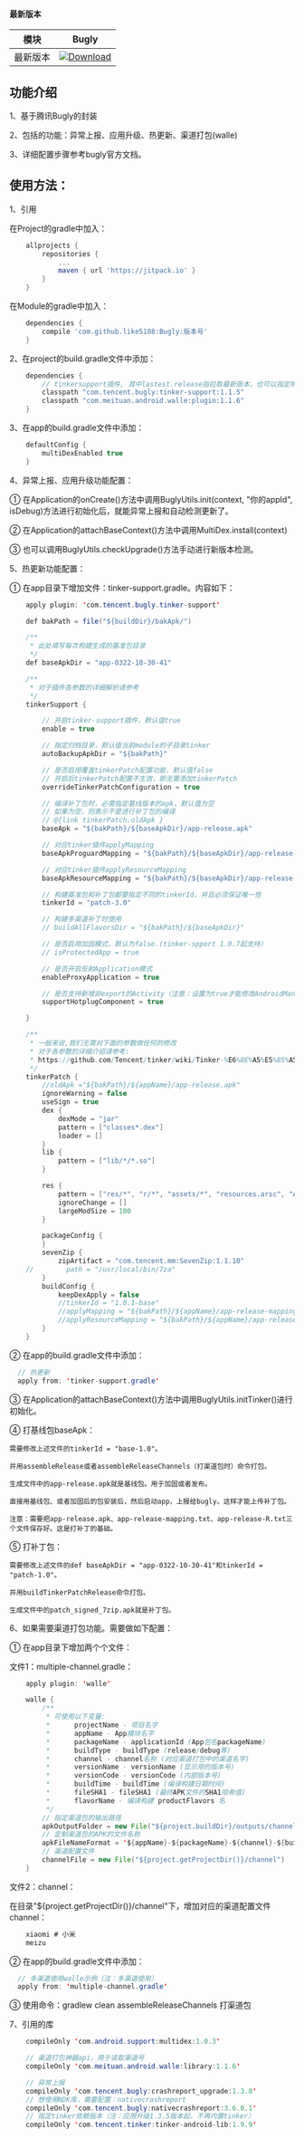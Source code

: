 #### 最新版本

模块|Bugly
---|---
最新版本|[![Download](https://jitpack.io/v/like5188/Bugly.svg)](https://jitpack.io/#like5188/Bugly)

## 功能介绍
1、基于腾讯Bugly的封装

2、包括的功能：异常上报、应用升级、热更新、渠道打包(walle)

3、详细配置步骤参考bugly官方文档。

## 使用方法：

1、引用

在Project的gradle中加入：
```groovy
    allprojects {
        repositories {
            ...
            maven { url 'https://jitpack.io' }
        }
    }
```
在Module的gradle中加入：
```groovy
    dependencies {
        compile 'com.github.like5188:Bugly:版本号'
    }
```

2、在project的build.gradle文件中添加：
```java
    dependencies {
        // tinkersupport插件, 其中lastest.release指拉取最新版本，也可以指定明确版本号，例如1.0.4
        classpath "com.tencent.bugly:tinker-support:1.1.5"
        classpath "com.meituan.android.walle:plugin:1.1.6"
    }
```

3、在app的build.gradle文件中添加：
```java
    defaultConfig {
        multiDexEnabled true
    }
```

4、异常上报、应用升级功能配置：

① 在Application的onCreate()方法中调用BuglyUtils.init(context, "你的appId", isDebug)方法进行初始化后，就能异常上报和自动检测更新了。

② 在Application的attachBaseContext()方法中调用MultiDex.install(context)

③ 也可以调用BuglyUtils.checkUpgrade()方法手动进行新版本检测。

5、热更新功能配置：

① 在app目录下增加文件：tinker-support.gradle。内容如下：
```java
    apply plugin: 'com.tencent.bugly.tinker-support'

    def bakPath = file("${buildDir}/bakApk/")

    /**
     * 此处填写每次构建生成的基准包目录
     */
    def baseApkDir = "app-0322-10-30-41"

    /**
     * 对于插件各参数的详细解析请参考
     */
    tinkerSupport {

        // 开启tinker-support插件，默认值true
        enable = true

        // 指定归档目录，默认值当前module的子目录tinker
        autoBackupApkDir = "${bakPath}"

        // 是否启用覆盖tinkerPatch配置功能，默认值false
        // 开启后tinkerPatch配置不生效，即无需添加tinkerPatch
        overrideTinkerPatchConfiguration = true

        // 编译补丁包时，必需指定基线版本的apk，默认值为空
        // 如果为空，则表示不是进行补丁包的编译
        // @{link tinkerPatch.oldApk }
        baseApk = "${bakPath}/${baseApkDir}/app-release.apk"

        // 对应tinker插件applyMapping
        baseApkProguardMapping = "${bakPath}/${baseApkDir}/app-release-mapping.txt"

        // 对应tinker插件applyResourceMapping
        baseApkResourceMapping = "${bakPath}/${baseApkDir}/app-release-R.txt"

        // 构建基准包和补丁包都要指定不同的tinkerId，并且必须保证唯一性
        tinkerId = "patch-3.0"

        // 构建多渠道补丁时使用
        // buildAllFlavorsDir = "${bakPath}/${baseApkDir}"

        // 是否启用加固模式，默认为false.(tinker-spport 1.0.7起支持）
        // isProtectedApp = true

        // 是否开启反射Application模式
        enableProxyApplication = true

        // 是否支持新增非export的Activity（注意：设置为true才能修改AndroidManifest文件）
        supportHotplugComponent = true

    }

    /**
     * 一般来说,我们无需对下面的参数做任何的修改
     * 对于各参数的详细介绍请参考:
     * https://github.com/Tencent/tinker/wiki/Tinker-%E6%8E%A5%E5%85%A5%E6%8C%87%E5%8D%97
     */
    tinkerPatch {
        //oldApk ="${bakPath}/${appName}/app-release.apk"
        ignoreWarning = false
        useSign = true
        dex {
            dexMode = "jar"
            pattern = ["classes*.dex"]
            loader = []
        }
        lib {
            pattern = ["lib/*/*.so"]
        }

        res {
            pattern = ["res/*", "r/*", "assets/*", "resources.arsc", "AndroidManifest.xml"]
            ignoreChange = []
            largeModSize = 100
        }

        packageConfig {
        }
        sevenZip {
            zipArtifact = "com.tencent.mm:SevenZip:1.1.10"
    //        path = "/usr/local/bin/7za"
        }
        buildConfig {
            keepDexApply = false
            //tinkerId = "1.0.1-base"
            //applyMapping = "${bakPath}/${appName}/app-release-mapping.txt" //  可选，设置mapping文件，建议保持旧apk的proguard混淆方式
            //applyResourceMapping = "${bakPath}/${appName}/app-release-R.txt" // 可选，设置R.txt文件，通过旧apk文件保持ResId的分配
        }
    }
```

② 在app的build.gradle文件中添加：
```java
  // 热更新
  apply from: 'tinker-support.gradle'
```

③ 在Application的attachBaseContext()方法中调用BuglyUtils.initTinker()进行初始化。

④ 打基线包baseApk：

    需要修改上述文件的tinkerId = "base-1.0"。

    并用assembleRelease或者assembleReleaseChannels（打渠道包时）命令打包。

    生成文件中的app-release.apk就是基线包。用于加固或者发布。

    直接用基线包、或者加固后的包安装后，然后启动app，上报给bugly。这样才能上传补丁包。

    注意：需要把app-release.apk、app-release-mapping.txt、app-release-R.txt三个文件保存好。这是打补丁的基础。

⑤ 打补丁包：

    需要修改上述文件的def baseApkDir = "app-0322-10-30-41"和tinkerId = "patch-1.0"。

    并用buildTinkerPatchRelease命令打包。

    生成文件中的patch_signed_7zip.apk就是补丁包。

6、如果需要渠道打包功能。需要做如下配置：

① 在app目录下增加两个个文件：

文件1：multiple-channel.gradle：
```java
    apply plugin: 'walle'

    walle {
        /**
         * 可使用以下变量:
         *      projectName - 项目名字
         *      appName - App模块名字
         *      packageName - applicationId (App包名packageName)
         *      buildType - buildType (release/debug等)
         *      channel - channel名称 (对应渠道打包中的渠道名字)
         *      versionName - versionName (显示用的版本号)
         *      versionCode - versionCode (内部版本号)
         *      buildTime - buildTime (编译构建日期时间)
         *      fileSHA1 - fileSHA1 (最终APK文件的SHA1哈希值)
         *      flavorName - 编译构建 productFlavors 名
         */
        // 指定渠道包的输出路径
        apkOutputFolder = new File("${project.buildDir}/outputs/channels")
        // 定制渠道包的APK的文件名称
        apkFileNameFormat = '${appName}-${packageName}-${channel}-${buildType}-v${versionName}-${versionCode}-${buildTime}.apk'
        // 渠道配置文件
        channelFile = new File("${project.getProjectDir()}/channel")
    }
```

文件2：channel：

在目录"${project.getProjectDir()}/channel"下，增加对应的渠道配置文件channel：
```java
    xiaomi # 小米
    meizu
```

② 在app的build.gradle文件中添加：
```java
  // 多渠道使用walle示例（注：多渠道使用）
  apply from: 'multiple-channel.gradle'
```

③ 使用命令：gradlew clean assembleReleaseChannels 打渠道包

7、引用的库

```java
    compileOnly 'com.android.support:multidex:1.0.3'

    // 渠道打包神器api，用于读取渠道号
    compileOnly 'com.meituan.android.walle:library:1.1.6'

    // 异常上报
    compileOnly 'com.tencent.bugly:crashreport_upgrade:1.3.8'
    // 想使用NDK库，需要配置：nativecrashreport
    compileOnly 'com.tencent.bugly:nativecrashreport:3.6.0.1'
    // 指定tinker依赖版本（注：应用升级1.3.5版本起，不再内置tinker）
    compileOnly 'com.tencent.tinker:tinker-android-lib:1.9.9'
```